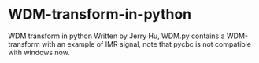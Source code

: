 # WDM-transform-in-python
WDM transform in python
Written by Jerry Hu, WDM.py contains a WDM-transform with an example of IMR signal, note that pycbc is not compatible with windows now.
